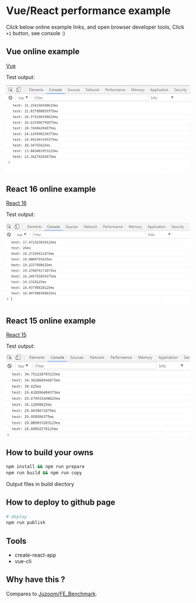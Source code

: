 # Vue/React performance example

Click below online example links, and open browser developer tools, Click `+1` button, see console :)


## Vue online example
[Vue](https://suhaotian.github.io/FE_Benchmark/vue)

Test output:

![vue output](./pics/vue.png)


## React 16 online example
[React 16](https://suhaotian.github.io/FE_Benchmark/react)

Test output:

![react output](./pics/react16-p.png)


## React 15 online example
[React 15](https://suhaotian.github.io/FE_Benchmark/react15)

Test output:

![react output](./pics/react15-p.png)

## How to build your owns

```bash
npm install && npm run prepare
npm run build && npm run copy
```

Output files in build diectory

## How to deploy to github page

```bash
# deploy
npm run publish
```

## Tools

* create-react-app
* vue-cli

## Why have this ?
Compares to [Juzoom/FE_Benchmark](https://github.com/Juzoom/FE_Benchmark).
